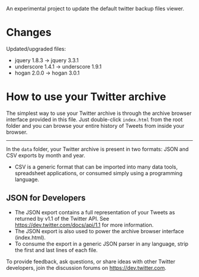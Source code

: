 An experimental project to update the default twitter backup files viewer.

# Changes

Updated/upgraded files:

- jquery 1.8.3 -> jquery 3.3.1
- underscore 1.4.1 -> underscore 1.9.1
- hogan 2.0.0 -> hogan 3.0.1

# How to use your Twitter archive

The simplest way to use your Twitter archive is through the archive browser interface provided in this file. Just double-click `index.html` from the root folder and you can browse your entire history of Tweets from inside your browser.

---

In the `data` folder, your Twitter archive is present in two formats: JSON and CSV exports by month and year.

* CSV is a generic format that can be imported into many data tools, spreadsheet applications, or consumed simply using a programming language.

## JSON for Developers

* The JSON export contains a full representation of your Tweets as returned by v1.1 of the Twitter API. See https://dev.twitter.com/docs/api/1.1 for more information.
* The JSON export is also used to power the archive browser interface (index.html).
* To consume the export in a generic JSON parser in any language, strip the first and last lines of each file.

To provide feedback, ask questions, or share ideas with other Twitter developers, join the discussion forums on https://dev.twitter.com.
